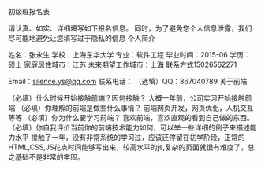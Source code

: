 初级班报名表

请认真、如实、详细填写如下报名信息。 同时，为了避免您个人信息泄露，我们尽可能地避免让您填写过于隐私的信息
个人简介

姓名：张永生 学校：上海东华大学 专业：软件工程 毕业时间：2015-06 学历：硕士 家庭居住城市：江苏 未来期望工作城市：上海
联系方式15026562271

Email：silence.ys@qq.com 联系电话： （选填）QQ：867040789
关于前端

（必填）什么时候开始接触前端？因何接触？
大概一年前，公司实习开始接触前端
（必填）你理解的前端是做些什么事情？
前端网页开发，网页优化，人机交互等等
（必填）你为什么要学习前端？
喜欢前端，喜欢直观的看到自己做的东西。
（必填）你自我评价当前你的前端技术能力如何，可以举一些详细的例子来描述能力水平
接触了一年，没有非常系统的学习过，应该还停留在初学阶段，正常的HTML,CSS,JS花点时间能够写出来，较高水平的js,复杂的页面就很有难度了，总之基础不是非常的牢固。
